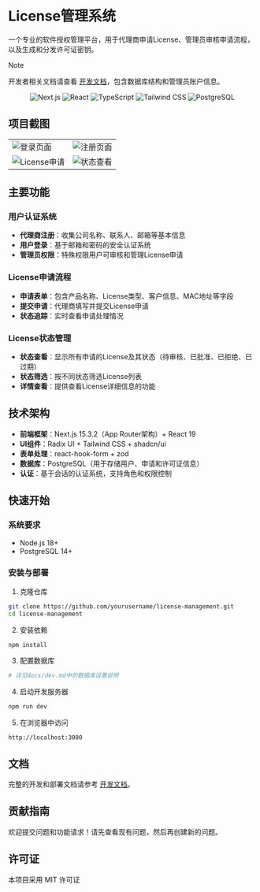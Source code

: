 # License管理系统

一个专业的软件授权管理平台，用于代理商申请License、管理员审核申请流程，以及生成和分发许可证密钥。

> [!NOTE]
> 开发者相关文档请查看 [开发文档](docs/dev.md)，包含数据库结构和管理员账户信息。

<div align="center">
  <img src="https://img.shields.io/badge/next.js-15.3.2-black" alt="Next.js" />
  <img src="https://img.shields.io/badge/react-19-blue" alt="React" />
  <img src="https://img.shields.io/badge/typescript-5-blue" alt="TypeScript" />
  <img src="https://img.shields.io/badge/tailwindcss-4-blueviolet" alt="Tailwind CSS" />
  <img src="https://img.shields.io/badge/postgres-latest-blue" alt="PostgreSQL" />
</div>

## 项目截图

<div align="center">
  <table>
    <tr>
      <td><img src="https://via.placeholder.com/400x200?text=登录页面" alt="登录页面" /></td>
      <td><img src="https://via.placeholder.com/400x200?text=注册页面" alt="注册页面" /></td>
    </tr>
    <tr>
      <td><img src="https://via.placeholder.com/400x200?text=License申请" alt="License申请" /></td>
      <td><img src="https://via.placeholder.com/400x200?text=状态查看" alt="状态查看" /></td>
    </tr>
  </table>
</div>

## 主要功能

### 用户认证系统
- **代理商注册**：收集公司名称、联系人、邮箱等基本信息
- **用户登录**：基于邮箱和密码的安全认证系统
- **管理员权限**：特殊权限用户可审核和管理License申请

### License申请流程
- **申请表单**：包含产品名称、License类型、客户信息、MAC地址等字段
- **提交申请**：代理商填写并提交License申请
- **状态追踪**：实时查看申请处理情况

### License状态管理
- **状态查看**：显示所有申请的License及其状态（待审核、已批准、已拒绝、已过期）
- **状态筛选**：按不同状态筛选License列表
- **详情查看**：提供查看License详细信息的功能

## 技术架构

- **前端框架**：Next.js 15.3.2（App Router架构）+ React 19
- **UI组件**：Radix UI + Tailwind CSS + shadcn/ui
- **表单处理**：react-hook-form + zod
- **数据库**：PostgreSQL（用于存储用户、申请和许可证信息）
- **认证**：基于会话的认证系统，支持角色和权限控制

## 快速开始

### 系统要求
- Node.js 18+
- PostgreSQL 14+

### 安装与部署

1. 克隆仓库
```bash
git clone https://github.com/yourusername/license-management.git
cd license-management
```

2. 安装依赖
```bash
npm install
```

3. 配置数据库
```bash
# 详见docs/dev.md中的数据库设置说明
```

4. 启动开发服务器
```bash
npm run dev
```

5. 在浏览器中访问
```
http://localhost:3000
```

## 文档

完整的开发和部署文档请参考 [开发文档](docs/dev.md)。

## 贡献指南

欢迎提交问题和功能请求！请先查看现有问题，然后再创建新的问题。

## 许可证

本项目采用 MIT 许可证